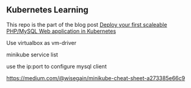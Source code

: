 ## Kubernetes Learning

This repo is the part of the blog post [Deploy your first scaleable PHP/MySQL Web application in Kubernetes](http://blog.adnansiddiqi.me/deploy-your-first-scaleable-php-mysql-web-application-in-kubernetes/)

Use virtualbox as vm-driver

minikube service list

use the ip:port to configure mysql client

https://medium.com/@wisegain/minikube-cheat-sheet-a273385e66c9
